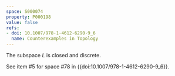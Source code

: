 ```yaml
---
space: S000074
property: P000198
value: false
refs:
- doi: 10.1007/978-1-4612-6290-9_6
  name: Counterexamples in Topology
---
```

The subspace $L$ is closed and discrete.

See item #5 for space #78 in {{doi:10.1007/978-1-4612-6290-9_6}}.
